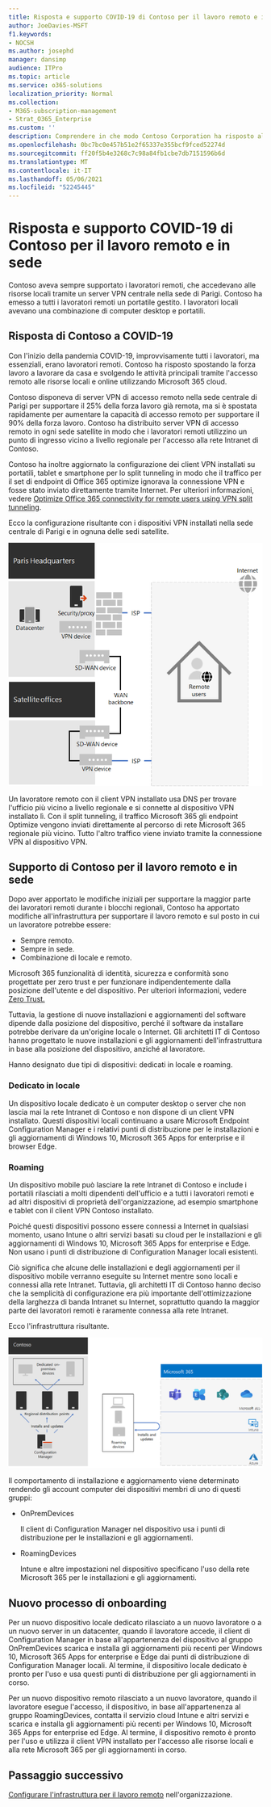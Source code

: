 ```yaml
---
title: Risposta e supporto COVID-19 di Contoso per il lavoro remoto e in sede
author: JoeDavies-MSFT
f1.keywords:
- NOCSH
ms.author: josephd
manager: dansimp
audience: ITPro
ms.topic: article
ms.service: o365-solutions
localization_priority: Normal
ms.collection:
- M365-subscription-management
- Strat_O365_Enterprise
ms.custom: ''
description: Comprendere in che modo Contoso Corporation ha risposto alla pandemia COVID-19 e ha progettato l'infrastruttura di installazione e aggiornamento software per il lavoro remoto e in sede.
ms.openlocfilehash: 0bc7bc0e457b51e2f65337e355bcf9fced52274d
ms.sourcegitcommit: ff20f5b4e3268c7c98a84fb1cbe7db7151596b6d
ms.translationtype: MT
ms.contentlocale: it-IT
ms.lasthandoff: 05/06/2021
ms.locfileid: "52245445"
---
```

# <a name="contosos-covid-19-response-and-support-for-remote-and-onsite-work"></a>Risposta e supporto COVID-19 di Contoso per il lavoro remoto e in sede

Contoso aveva sempre supportato i lavoratori remoti, che accedevano alle risorse locali tramite un server VPN centrale nella sede di Parigi. Contoso ha emesso a tutti i lavoratori remoti un portatile gestito. I lavoratori locali avevano una combinazione di computer desktop e portatili.

## <a name="contosos-response-to-covid-19"></a>Risposta di Contoso a COVID-19

Con l'inizio della pandemia COVID-19, improvvisamente tutti i lavoratori, ma essenziali, erano lavoratori remoti. Contoso ha risposto spostando la forza lavoro a lavorare da casa e svolgendo le attività principali tramite l'accesso remoto alle risorse locali e online utilizzando Microsoft 365 cloud.

Contoso disponeva di server VPN di accesso remoto nella sede centrale di Parigi per supportare il 25% della forza lavoro già remota, ma si è spostata rapidamente per aumentare la capacità di accesso remoto per supportare il 90% della forza lavoro. Contoso ha distribuito server VPN di accesso remoto in ogni sede satellite in modo che i lavoratori remoti utilizzino un punto di ingresso vicino a livello regionale per l'accesso alla rete Intranet di Contoso.

Contoso ha inoltre aggiornato la configurazione dei client VPN installati su portatili, tablet e smartphone per lo split tunneling in modo che il traffico per il set di endpoint di Office 365 optimize ignorava la connessione VPN e fosse stato inviato direttamente tramite Internet. Per ulteriori informazioni, vedere [Optimize Office 365 connectivity for remote users using VPN split tunneling](../enterprise/microsoft-365-vpn-split-tunnel.md).

Ecco la configurazione risultante con i dispositivi VPN installati nella sede centrale di Parigi e in ognuna delle sedi satellite. 

![Infrastruttura VPN di Contoso](../media/contoso-remote-onsite-work/contoso-vpn-infrastructure.png)

Un lavoratore remoto con il client VPN installato usa DNS per trovare l'ufficio più vicino a livello regionale e si connette al dispositivo VPN installato lì. Con il split tunneling, il traffico Microsoft 365 gli endpoint Optimize vengono inviati direttamente al percorso di rete Microsoft 365 regionale più vicino. Tutto l'altro traffico viene inviato tramite la connessione VPN al dispositivo VPN.

## <a name="contosos-support-for-remote-and-onsite-work"></a>Supporto di Contoso per il lavoro remoto e in sede

Dopo aver apportato le modifiche iniziali per supportare la maggior parte dei lavoratori remoti durante i blocchi regionali, Contoso ha apportato modifiche all'infrastruttura per supportare il lavoro remoto e sul posto in cui un lavoratore potrebbe essere:

- Sempre remoto.
- Sempre in sede.
- Combinazione di locale e remoto.

Microsoft 365 funzionalità di identità, sicurezza e conformità sono progettate per zero trust e per funzionare indipendentemente dalla posizione dell'utente e del dispositivo. Per ulteriori informazioni, vedere [Zero Trust.](https://www.microsoft.com/security/business/zero-trust)

Tuttavia, la gestione di nuove installazioni e aggiornamenti del software dipende dalla posizione del dispositivo, perché il software da installare potrebbe derivare da un'origine locale o Internet. Gli architetti IT di Contoso hanno progettato le nuove installazioni e gli aggiornamenti dell'infrastruttura in base alla posizione del dispositivo, anziché al lavoratore.

Hanno designato due tipi di dispositivi: dedicati in locale e roaming.

### <a name="dedicated-on-premises"></a>Dedicato in locale

Un dispositivo locale dedicato è un computer desktop o server che non lascia mai la rete Intranet di Contoso e non dispone di un client VPN installato. Questi dispositivi locali continuano a usare Microsoft Endpoint Configuration Manager e i relativi punti di distribuzione per le installazioni e gli aggiornamenti di Windows 10, Microsoft 365 Apps for enterprise e il browser Edge.

### <a name="roaming"></a>Roaming

Un dispositivo mobile può lasciare la rete Intranet di Contoso e include i portatili rilasciati a molti dipendenti dell'ufficio e a tutti i lavoratori remoti e ad altri dispositivi di proprietà dell'organizzazione, ad esempio smartphone e tablet con il client VPN Contoso installato. 

Poiché questi dispositivi possono essere connessi a Internet in qualsiasi momento, usano Intune o altri servizi basati su cloud per le installazioni e gli aggiornamenti di Windows 10, Microsoft 365 Apps for enterprise e Edge. Non usano i punti di distribuzione di Configuration Manager locali esistenti.

Ciò significa che alcune delle installazioni e degli aggiornamenti per il dispositivo mobile verranno eseguite su Internet mentre sono locali e connessi alla rete Intranet. Tuttavia, gli architetti IT di Contoso hanno deciso che la semplicità di configurazione era più importante dell'ottimizzazione della larghezza di banda Intranet su Internet, soprattutto quando la maggior parte dei lavoratori remoti è raramente connessa alla rete Intranet.

Ecco l'infrastruttura risultante.

![Infrastruttura di installazione e aggiornamento di Contoso](../media/contoso-remote-onsite-work/contoso-updates-infrastructure.png)

Il comportamento di installazione e aggiornamento viene determinato rendendo gli account computer dei dispositivi membri di uno di questi gruppi:

- OnPremDevices

  Il client di Configuration Manager nel dispositivo usa i punti di distribuzione per le installazioni e gli aggiornamenti.

- RoamingDevices

  Intune e altre impostazioni nel dispositivo specificano l'uso della rete Microsoft 365 per le installazioni e gli aggiornamenti.

## <a name="new-onboarding-process"></a>Nuovo processo di onboarding

Per un nuovo dispositivo locale dedicato rilasciato a un nuovo lavoratore o a un nuovo server in un datacenter, quando il lavoratore accede, il client di Configuration Manager in base all'appartenenza del dispositivo al gruppo OnPremDevices scarica e installa gli aggiornamenti più recenti per Windows 10, Microsoft 365 Apps for enterprise e Edge dai punti di distribuzione di Configuration Manager locali. Al termine, il dispositivo locale dedicato è pronto per l'uso e usa questi punti di distribuzione per gli aggiornamenti in corso.

Per un nuovo dispositivo remoto rilasciato a un nuovo lavoratore, quando il lavoratore esegue l'accesso, il dispositivo, in base all'appartenenza al gruppo RoamingDevices, contatta il servizio cloud Intune e altri servizi e scarica e installa gli aggiornamenti più recenti per Windows 10, Microsoft 365 Apps for enterprise ed Edge. Al termine, il dispositivo remoto è pronto per l'uso e utilizza il client VPN installato per l'accesso alle risorse locali e alla rete Microsoft 365 per gli aggiornamenti in corso.

## <a name="next-step"></a>Passaggio successivo

[Configurare l'infrastruttura per il lavoro remoto](empower-people-to-work-remotely.md) nell'organizzazione.
